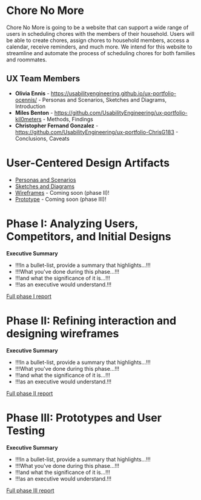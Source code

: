 # Chore No More

Chore No More is going to be a website that can support a wide range of users in scheduling chores with the members of their household. Users will be able to create chores, assign chores to household members, access a calendar, receive reminders, and much more. We intend for this website to streamline and automate the process of scheduling chores for both families and roommates.

## UX Team Members

* **Olivia Ennis** - https://usabilityengineering.github.io/ux-portfolio-ocennis/ - Personas and Scenarios, Sketches and Diagrams, Introduction
* **Miles Benton** - https://github.com/UsabilityEngineering/ux-portfolio-kil0meters - Methods, Findings
* **Christopher Fernand Gonzalez** - https://github.com/UsabilityEngineering/ux-portfolio-ChrisG183 - Conclusions, Caveats

# User-Centered Design Artifacts
 
* [Personas and Scenarios](https://github.com/UsabilityEngineering/ChoreNoMore/blob/c36e90bd4ffa263add287dc498aaafb4ab17f392/personas/PersonasandScenarios-ChoreNoMore.pdf)
* [Sketches and Diagrams](https://github.com/UsabilityEngineering/ChoreNoMore/blob/d53ac33d2dbcde7594bd92100812d3ab524c1c4c/sketches/Sketches%20and%20Diagrams.pdf)
* [Wireframes](#) - Coming soon (phase II)!
* [Prototype](#) - Coming soon (phase III)!

# Phase I: Analyzing Users, Competitors, and Initial Designs

**Executive Summary**

* !!!In a bullet-list, provide a summary that highlights...!!!
* !!!What you've done during this phase...!!!
* !!!and what the significance of it is...!!!
* !!!as an executive would understand.!!!

[Full phase I report](phaseI/)

# Phase II: Refining interaction and designing wireframes

**Executive Summary**

* !!!In a bullet-list, provide a summary that highlights...!!!
* !!!What you've done during this phase...!!!
* !!!and what the significance of it is...!!!
* !!!as an executive would understand.!!!

[Full phase II report](phaseII/)

# Phase III: Prototypes and User Testing

**Executive Summary**

* !!!In a bullet-list, provide a summary that highlights...!!!
* !!!What you've done during this phase...!!!
* !!!and what the significance of it is...!!!
* !!!as an executive would understand.!!!

[Full phase III report](phaseIII/)
